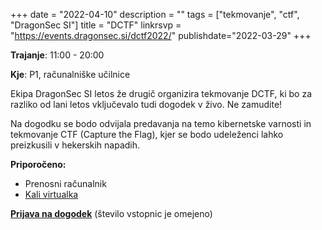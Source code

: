 +++
date = "2022-04-10"
description = ""
tags = ["tekmovanje", "ctf", "DragonSec SI"]
title = "DCTF"
linkrsvp = "https://events.dragonsec.si/dctf2022/"
publishdate="2022-03-29"
+++

**Trajanje**: 11:00 - 20:00

**Kje**: P1, računalniške učilnice

Ekipa DragonSec SI letos že drugič organizira tekmovanje DCTF, ki bo za razliko od lani letos vključevalo tudi dogodek v živo. Ne zamudite!

Na dogodku se bodo odvijala predavanja na temo kibernetske varnosti in tekmovanje CTF (Capture the Flag), kjer se bodo udeleženci lahko preizkusili v hekerskih napadih.

<!--more-->

**Priporočeno:**

- Prenosni računalnik
- [Kali virtualka](https://www.kali.org/get-kali/#kali-virtual-machines)

[**Prijava na dogodek**](https://events.dragonsec.si/dctf2022/) (število vstopnic je omejeno)
